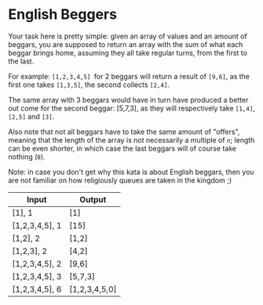 # English Beggers

Your task here is pretty simple: given an array of values and an amount of beggars, you are supposed to return an array with the sum of what each beggar brings home, assuming they all take regular turns, from the first to the last.

For example: ```[1,2,3,4,5] ```for 2 beggars will return a result of ```[9,6]```, as the first one takes ```[1,3,5]```, the second collects ```[2,4]```.

The same array with 3 beggars would have in turn have produced a better out come for the second beggar: [5,7,3], as they will respectively take ```[1,4]```, ```[2,5]``` and ```[3]```.

Also note that not all beggars have to take the same amount of "offers", meaning that the length of the array is not necessarily a multiple of ```n```; length can be even shorter, in which case the last beggars will of course take nothing (```0```).

Note: in case you don't get why this kata is about English beggars, then you are not familiar on how religiously queues are taken in the kingdom ;)

|Input               | Output       |
|--------------------|--------------|
|[1], 1              | [1]          |
|[1,2,3,4,5], 1      | [15]         |
|[1,2], 2            | [1,2]        |
|[1,2,3], 2          | [4,2]        |
|[1,2,3,4,5], 2      | [9,6]        |
|[1,2,3,4,5], 3      | [5,7,3]      |
|[1,2,3,4,5], 6      | [1,2,3,4,5,0]|
